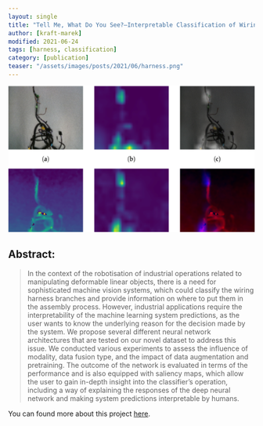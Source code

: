 ```yaml
---
layout: single
title: "Tell Me, What Do You See?—Interpretable Classification of Wiring Harness Branches with Deep Neural Networks"
author: [kraft-marek]
modified: 2021-06-24
tags: [harness, classification]
category: [publication]
teaser: "/assets/images/posts/2021/06/harness.png"
---
```


<p align="center">
    <img src="/assets/images/posts/2021/06/harness-plot.png" height="300px" />
</p>

## Abstract:

> In the context of the robotisation of industrial operations related to manipulating deformable linear objects, there is a need for sophisticated machine vision systems, which could classify the wiring harness branches and provide information on where to put them in the assembly process. However, industrial applications require the interpretability of the machine learning system predictions, as the user wants to know the underlying reason for the decision made by the system. We propose several different neural network architectures that are tested on our novel dataset to address this issue. We conducted various experiments to assess the influence of modality, data fusion type, and the impact of data augmentation and pretraining. The outcome of the network is evaluated in terms of the performance and is also equipped with saliency maps, which allow the user to gain in-depth insight into the classifier’s operation, including a way of explaining the responses of the deep neural network and making system predictions interpretable by humans.

You can found more about this project [here](https://www.mdpi.com/1424-8220/21/13/4327).